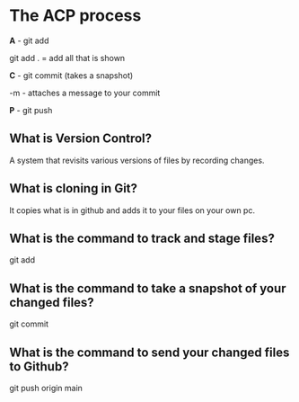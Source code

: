 # The ACP process

**A** - git add

git add . = add all that is shown

**C** - git commit (takes a snapshot)

-m - attaches a message to your commit

**P** - git push

## What is Version Control?

A system that revisits various versions of files by recording changes.

## What is cloning in Git?

It copies what is in github and adds it to your files on your own pc.

## What is the command to track and stage files?

git add

## What is the command to take a snapshot of your changed files?

git commit

## What is the command to send your changed files to Github?

git push origin main
